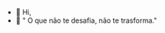 - 👋 Hi,
- 🌱 " O que não te desafia, não te trasforma."

<!---
Maisa-Fernandes/Maisa-Fernandes is a ✨ special ✨ repository because its `README.md` (this file) appears on your GitHub profile.
You can click the Preview link to take a look at your changes.
--->
